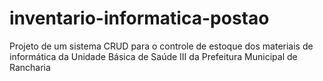 # inventario-informatica-postao
Projeto de um sistema CRUD para o controle de estoque dos materiais de informática da Unidade Básica de Saúde III da Prefeitura Municipal de Rancharia
